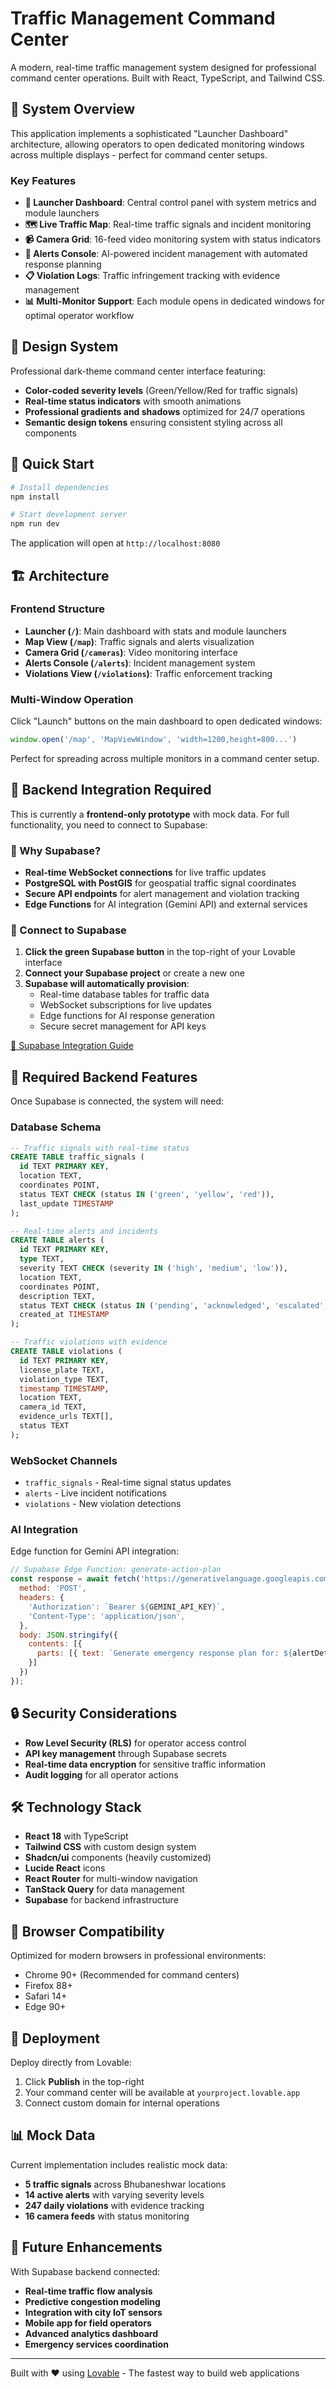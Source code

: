 # Traffic Management Command Center

A modern, real-time traffic management system designed for professional command center operations. Built with React, TypeScript, and Tailwind CSS.

## 🚦 System Overview

This application implements a sophisticated "Launcher Dashboard" architecture, allowing operators to open dedicated monitoring windows across multiple displays - perfect for command center setups.

### Key Features

- **🎯 Launcher Dashboard**: Central control panel with system metrics and module launchers
- **🗺️ Live Traffic Map**: Real-time traffic signals and incident monitoring
- **📹 Camera Grid**: 16-feed video monitoring system with status indicators  
- **🚨 Alerts Console**: AI-powered incident management with automated response planning
- **📋 Violation Logs**: Traffic infringement tracking with evidence management
- **📊 Multi-Monitor Support**: Each module opens in dedicated windows for optimal operator workflow

## 🎨 Design System

Professional dark-theme command center interface featuring:
- **Color-coded severity levels** (Green/Yellow/Red for traffic signals)
- **Real-time status indicators** with smooth animations
- **Professional gradients and shadows** optimized for 24/7 operations
- **Semantic design tokens** ensuring consistent styling across all components

## 🚀 Quick Start

```bash
# Install dependencies
npm install

# Start development server
npm run dev
```

The application will open at `http://localhost:8080`

## 🏗️ Architecture

### Frontend Structure
- **Launcher (`/`)**: Main dashboard with stats and module launchers
- **Map View (`/map`)**: Traffic signals and alerts visualization
- **Camera Grid (`/cameras`)**: Video monitoring interface
- **Alerts Console (`/alerts`)**: Incident management system
- **Violations View (`/violations`)**: Traffic enforcement tracking

### Multi-Window Operation
Click "Launch" buttons on the main dashboard to open dedicated windows:
```javascript
window.open('/map', 'MapViewWindow', 'width=1200,height=800...')
```

Perfect for spreading across multiple monitors in a command center setup.

## 🔧 Backend Integration Required

This is currently a **frontend-only prototype** with mock data. For full functionality, you need to connect to Supabase:

### 🎯 Why Supabase?
- **Real-time WebSocket connections** for live traffic updates
- **PostgreSQL with PostGIS** for geospatial traffic signal coordinates  
- **Secure API endpoints** for alert management and violation tracking
- **Edge Functions** for AI integration (Gemini API) and external services

### 🚀 Connect to Supabase

1. **Click the green Supabase button** in the top-right of your Lovable interface
2. **Connect your Supabase project** or create a new one
3. **Supabase will automatically provision**:
   - Real-time database tables for traffic data
   - WebSocket subscriptions for live updates
   - Edge functions for AI response generation
   - Secure secret management for API keys

[📖 Supabase Integration Guide](https://docs.lovable.dev/integrations/supabase/)

## 🎯 Required Backend Features

Once Supabase is connected, the system will need:

### Database Schema
```sql
-- Traffic signals with real-time status
CREATE TABLE traffic_signals (
  id TEXT PRIMARY KEY,
  location TEXT,
  coordinates POINT,
  status TEXT CHECK (status IN ('green', 'yellow', 'red')),
  last_update TIMESTAMP
);

-- Real-time alerts and incidents  
CREATE TABLE alerts (
  id TEXT PRIMARY KEY,
  type TEXT,
  severity TEXT CHECK (severity IN ('high', 'medium', 'low')),
  location TEXT,
  coordinates POINT,
  description TEXT,
  status TEXT CHECK (status IN ('pending', 'acknowledged', 'escalated', 'resolved')),
  created_at TIMESTAMP
);

-- Traffic violations with evidence
CREATE TABLE violations (
  id TEXT PRIMARY KEY,
  license_plate TEXT,
  violation_type TEXT,
  timestamp TIMESTAMP,
  location TEXT,
  camera_id TEXT,
  evidence_urls TEXT[],
  status TEXT
);
```

### WebSocket Channels
- `traffic_signals` - Real-time signal status updates
- `alerts` - Live incident notifications
- `violations` - New violation detections

### AI Integration
Edge function for Gemini API integration:
```javascript
// Supabase Edge Function: generate-action-plan
const response = await fetch('https://generativelanguage.googleapis.com/v1/models/gemini-pro:generateContent', {
  method: 'POST',
  headers: {
    'Authorization': `Bearer ${GEMINI_API_KEY}`,
    'Content-Type': 'application/json',
  },
  body: JSON.stringify({
    contents: [{
      parts: [{ text: `Generate emergency response plan for: ${alertDetails}` }]
    }]
  })
});
```

## 🔒 Security Considerations

- **Row Level Security (RLS)** for operator access control
- **API key management** through Supabase secrets
- **Real-time data encryption** for sensitive traffic information
- **Audit logging** for all operator actions

## 🛠️ Technology Stack

- **React 18** with TypeScript
- **Tailwind CSS** with custom design system
- **Shadcn/ui** components (heavily customized)
- **Lucide React** icons
- **React Router** for multi-window navigation
- **TanStack Query** for data management
- **Supabase** for backend infrastructure

## 📱 Browser Compatibility

Optimized for modern browsers in professional environments:
- Chrome 90+ (Recommended for command centers)
- Firefox 88+
- Safari 14+
- Edge 90+

## 🎯 Deployment

Deploy directly from Lovable:
1. Click **Publish** in the top-right
2. Your command center will be available at `yourproject.lovable.app`
3. Connect custom domain for internal operations

## 📊 Mock Data

Current implementation includes realistic mock data:
- **5 traffic signals** across Bhubaneshwar locations
- **14 active alerts** with varying severity levels
- **247 daily violations** with evidence tracking
- **16 camera feeds** with status monitoring

## 🔮 Future Enhancements

With Supabase backend connected:
- **Real-time traffic flow analysis**
- **Predictive congestion modeling** 
- **Integration with city IoT sensors**
- **Mobile app for field operators**
- **Advanced analytics dashboard**
- **Emergency services coordination**

---

Built with ❤️ using [Lovable](https://lovable.dev) - The fastest way to build web applications